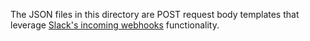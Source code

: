 The JSON files in this directory are POST request body templates that leverage [Slack's incoming webhooks](https://api.slack.com/messaging/webhooks) functionality.